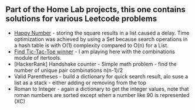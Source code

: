 ## Part of the Home Lab projects, this one contains solutions for various Leetcode problems 

- [Happy Number](https://leetcode.com/problems/happy-number/submissions/1718060022/) - storing the square results in a 
list caused a delay. Time optimization was achieved by using a Set because search operations in a hash table is with 
O(1) complexity compared to O(n) for a List.
- [Find Tic-Tac-Toe winner](https://leetcode.com/submissions/detail/1517345800/) - I am playing here with the combinations
module of itertools. 
- [HackerRank] Handshake counter - Simple math problem - find the number of unique pair combinations n(n-1)/2
- Valid Parentheses - build a dictionary for quick search result, alo suse a list as a stack - either adding or 
removing from the top
- Roman to Integer - again a dictionary to get the integer values, note that roman numbers are sorted except when a 
number like 90 is represented (XC)